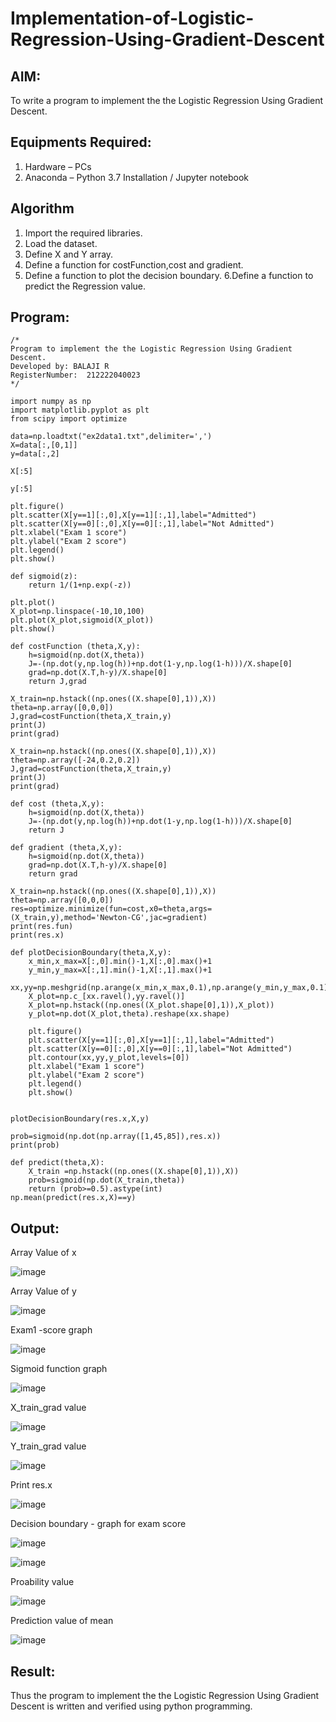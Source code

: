 # Implementation-of-Logistic-Regression-Using-Gradient-Descent

## AIM:
To write a program to implement the the Logistic Regression Using Gradient Descent.

## Equipments Required:
1. Hardware – PCs
2. Anaconda – Python 3.7 Installation / Jupyter notebook

## Algorithm
1. Import the required libraries.
2. Load the dataset.
3. Define X and Y array.
4. Define a function for costFunction,cost and gradient.
5. Define a function to plot the decision boundary. 6.Define a function to predict the 
   Regression value. 

## Program:
```
/*
Program to implement the the Logistic Regression Using Gradient Descent.
Developed by: BALAJI R
RegisterNumber:  212222040023
*/

import numpy as np
import matplotlib.pyplot as plt
from scipy import optimize

data=np.loadtxt("ex2data1.txt",delimiter=',')
X=data[:,[0,1]]
y=data[:,2]

X[:5]

y[:5]

plt.figure()
plt.scatter(X[y==1][:,0],X[y==1][:,1],label="Admitted")
plt.scatter(X[y==0][:,0],X[y==0][:,1],label="Not Admitted")
plt.xlabel("Exam 1 score")
plt.ylabel("Exam 2 score")
plt.legend()
plt.show()

def sigmoid(z):
    return 1/(1+np.exp(-z))

plt.plot()
X_plot=np.linspace(-10,10,100)
plt.plot(X_plot,sigmoid(X_plot))
plt.show()

def costFunction (theta,X,y):
    h=sigmoid(np.dot(X,theta))
    J=-(np.dot(y,np.log(h))+np.dot(1-y,np.log(1-h)))/X.shape[0]
    grad=np.dot(X.T,h-y)/X.shape[0]
    return J,grad

X_train=np.hstack((np.ones((X.shape[0],1)),X))
theta=np.array([0,0,0])
J,grad=costFunction(theta,X_train,y)
print(J)
print(grad)

X_train=np.hstack((np.ones((X.shape[0],1)),X))
theta=np.array([-24,0.2,0.2])
J,grad=costFunction(theta,X_train,y)
print(J)
print(grad)

def cost (theta,X,y):
    h=sigmoid(np.dot(X,theta))
    J=-(np.dot(y,np.log(h))+np.dot(1-y,np.log(1-h)))/X.shape[0]
    return J

def gradient (theta,X,y):
    h=sigmoid(np.dot(X,theta))
    grad=np.dot(X.T,h-y)/X.shape[0]
    return grad

X_train=np.hstack((np.ones((X.shape[0],1)),X))
theta=np.array([0,0,0])
res=optimize.minimize(fun=cost,x0=theta,args=(X_train,y),method='Newton-CG',jac=gradient)
print(res.fun)
print(res.x)

def plotDecisionBoundary(theta,X,y):
    x_min,x_max=X[:,0].min()-1,X[:,0].max()+1
    y_min,y_max=X[:,1].min()-1,X[:,1].max()+1
    xx,yy=np.meshgrid(np.arange(x_min,x_max,0.1),np.arange(y_min,y_max,0.1))
    X_plot=np.c_[xx.ravel(),yy.ravel()]
    X_plot=np.hstack((np.ones((X_plot.shape[0],1)),X_plot))
    y_plot=np.dot(X_plot,theta).reshape(xx.shape)
    
    plt.figure()
    plt.scatter(X[y==1][:,0],X[y==1][:,1],label="Admitted")
    plt.scatter(X[y==0][:,0],X[y==0][:,1],label="Not Admitted")
    plt.contour(xx,yy,y_plot,levels=[0])
    plt.xlabel("Exam 1 score")
    plt.ylabel("Exam 2 score")
    plt.legend()
    plt.show()


plotDecisionBoundary(res.x,X,y)

prob=sigmoid(np.dot(np.array([1,45,85]),res.x))
print(prob)

def predict(theta,X):
    X_train =np.hstack((np.ones((X.shape[0],1)),X))
    prob=sigmoid(np.dot(X_train,theta))
    return (prob>=0.5).astype(int)
np.mean(predict(res.x,X)==y)

```

## Output:
Array Value of x

![image](https://github.com/VIKRAMK21062005/-Implementation-of-Logistic-Regression-Using-Gradient-Descent/assets/120624033/1e9f27f0-8efd-4e1f-8b87-4134fc74ad6d)

Array Value of y

![image](https://github.com/VIKRAMK21062005/-Implementation-of-Logistic-Regression-Using-Gradient-Descent/assets/120624033/1c248f5c-42cc-432b-80af-edb8e5bb9aa9)

Exam1 -score graph

![image](https://github.com/VIKRAMK21062005/-Implementation-of-Logistic-Regression-Using-Gradient-Descent/assets/120624033/02bf8811-dd71-432b-9362-da4e2f8972dc)

Sigmoid function graph

![image](https://github.com/VIKRAMK21062005/-Implementation-of-Logistic-Regression-Using-Gradient-Descent/assets/120624033/dc7a5f69-7a81-4501-921a-c235a3a6ed67)

X_train_grad value

![image](https://github.com/VIKRAMK21062005/-Implementation-of-Logistic-Regression-Using-Gradient-Descent/assets/120624033/a849f773-90d5-4f3d-9d6a-ef7dbb82b100)

Y_train_grad value

![image](https://github.com/VIKRAMK21062005/-Implementation-of-Logistic-Regression-Using-Gradient-Descent/assets/120624033/baab62d1-a098-485c-8466-f664c10d4977)

Print res.x

![image](https://github.com/VIKRAMK21062005/-Implementation-of-Logistic-Regression-Using-Gradient-Descent/assets/120624033/16b614b0-89b3-4807-8b8b-65dda17878b8)

Decision boundary - graph for exam score

![image](https://github.com/VIKRAMK21062005/-Implementation-of-Logistic-Regression-Using-Gradient-Descent/assets/120624033/3dc6c1b8-297d-467f-a954-7e3dddf28dbb)

![image](https://github.com/VIKRAMK21062005/-Implementation-of-Logistic-Regression-Using-Gradient-Descent/assets/120624033/1c9113b9-2e95-4a6c-a4fa-baf922f9a8d8)

Proability value

![image](https://github.com/VIKRAMK21062005/-Implementation-of-Logistic-Regression-Using-Gradient-Descent/assets/120624033/8e91c18c-b7a1-45da-b02e-a55d65c90402)

Prediction value of mean

![image](https://github.com/VIKRAMK21062005/-Implementation-of-Logistic-Regression-Using-Gradient-Descent/assets/120624033/f39557b6-57d5-448c-8ebe-7bbd5506b879)

## Result:
Thus the program to implement the the Logistic Regression Using Gradient Descent is written and verified using python programming.

